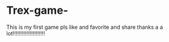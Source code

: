 # Trex-game-
This is my first game pls like and favorite and share thanks a a lot!!!!!!!!!!!!!!!!!!!!!
